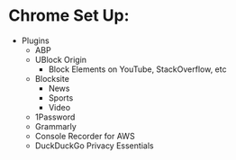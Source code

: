 # Chrome Set Up:
* Plugins
  * ABP
  * UBlock Origin
    * Block Elements on YouTube, StackOverflow, etc
  * Blocksite
    * News
    * Sports
    * Video
  * 1Password
  * Grammarly
  * Console Recorder for AWS
  * DuckDuckGo Privacy Essentials

